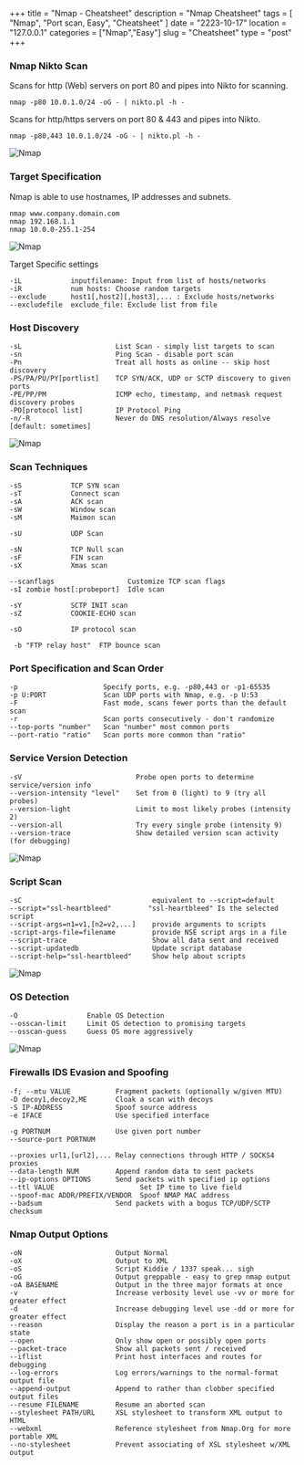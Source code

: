 +++
title = "Nmap - Cheatsheet"
description = "Nmap Cheatsheet"
tags = [ "Nmap", "Port scan, Easy", "Cheatsheet" ]
date = "2223-10-17"
location = "127.0.0.1"
categories = ["Nmap","Easy"]
slug = "Cheatsheet"
type = "post"
+++




### Nmap Nikto Scan

Scans for http (Web) servers on port 80 and pipes into Nikto for scanning.

```
nmap -p80 10.0.1.0/24 -oG - | nikto.pl -h -
```


Scans for http/https servers on port 80 & 443 and pipes into Nikto.
```
nmap -p80,443 10.0.1.0/24 -oG - | nikto.pl -h -
```
 
 
![Nmap](/img/Nmap/nmapP443nikto4.PNG)


### Target Specification

Nmap is able to use hostnames, IP addresses and subnets.

```
nmap www.company.domain.com  
nmap 192.168.1.1 
nmap 10.0.0-255.1-254
```
![Nmap](/img/Nmap/nmapIP.PNG)


Target Specific settings

```
-iL            inputfilename: Input from list of hosts/networks
-iR            num hosts: Choose random targets
--exclude      host1[,host2][,host3],... : Exclude hosts/networks
--excludefile  exclude_file: Exclude list from file
```

### Host Discovery

```
-sL                       List Scan - simply list targets to scan
-sn                       Ping Scan - disable port scan
-Pn                       Treat all hosts as online -- skip host discovery
-PS/PA/PU/PY[portlist]    TCP SYN/ACK, UDP or SCTP discovery to given ports
-PE/PP/PM                 ICMP echo, timestamp, and netmask request discovery probes
-PO[protocol list]        IP Protocol Ping
-n/-R                     Never do DNS resolution/Always resolve [default: sometimes]
```
![Nmap](/img/Nmap/nmapIPsn.PNG)

### Scan Techniques


```
-sS            TCP SYN scan
-sT            Connect scan
-sA            ACK scan
-sW            Window scan
-sM            Maimon scan

-sU            UDP Scan

-sN            TCP Null scan
-sF            FIN scan
-sX            Xmas scan

--scanflags                  Customize TCP scan flags
-sI zombie host[:probeport]  Idle scan

-sY            SCTP INIT scan
-sZ            COOKIE-ECHO scan

-sO            IP protocol scan

 -b "FTP relay host"  FTP bounce scan
 ```
 
 
### Port Specification and Scan Order

```
-p                     Specify ports, e.g. -p80,443 or -p1-65535
-p U:PORT              Scan UDP ports with Nmap, e.g. -p U:53
-F                     Fast mode, scans fewer ports than the default scan
-r                     Scan ports consecutively - don't randomize
--top-ports "number"   Scan "number" most common ports
--port-ratio "ratio"   Scan ports more common than "ratio"

```

### Service Version Detection

```
-sV                            Probe open ports to determine service/version info
--version-intensity "level"    Set from 0 (light) to 9 (try all probes)
--version-light                Limit to most likely probes (intensity 2)
--version-all                  Try every single probe (intensity 9)
--version-trace                Show detailed version scan activity (for debugging)
```
![Nmap](/img/Nmap/nmapIPsv.PNG)

### Script Scan

```
-sC                                equivalent to --script=default
--script="ssl-heartbleed"         "ssl-heartbleed" Is the selected script 
--script-args=n1=v1,[n2=v2,...]    provide arguments to scripts
-script-args-file=filename         provide NSE script args in a file
--script-trace                     Show all data sent and received
--script-updatedb                  Update script database
--script-help="ssl-heartbleed"     Show help about scripts
```

![Nmap](/img/Nmap/nmapNSEHB.PNG)

### OS Detection

```
-O                 Enable OS Detection
--osscan-limit     Limit OS detection to promising targets
--osscan-guess     Guess OS more aggressively
```

![Nmap](/img/Nmap/nmapIPO.PNG)

### Firewalls IDS Evasion and Spoofing

```
-f; --mtu VALUE           Fragment packets (optionally w/given MTU)
-D decoy1,decoy2,ME       Cloak a scan with decoys
-S IP-ADDRESS             Spoof source address
-e IFACE                  Use specified interface

-g PORTNUM                Use given port number
--source-port PORTNUM    
 
--proxies url1,[url2],... Relay connections through HTTP / SOCKS4 proxies
--data-length NUM         Append random data to sent packets
--ip-options OPTIONS      Send packets with specified ip options
--ttl VALUE                     Set IP time to live field
--spoof-mac ADDR/PREFIX/VENDOR  Spoof NMAP MAC address
--badsum                  Send packets with a bogus TCP/UDP/SCTP checksum
```

### Nmap Output Options

```
-oN                       Output Normal
-oX                       Output to XML
-oS                       Script Kiddie / 1337 speak... sigh
-oG                       Output greppable - easy to grep nmap output
-oA BASENAME              Output in the three major formats at once
-v                        Increase verbosity level use -vv or more for greater effect
-d                        Increase debugging level use -dd or more for greater effect
--reason                  Display the reason a port is in a particular state
--open                    Only show open or possibly open ports
--packet-trace            Show all packets sent / received
--iflist                  Print host interfaces and routes for debugging
--log-errors              Log errors/warnings to the normal-format output file
--append-output           Append to rather than clobber specified output files
--resume FILENAME         Resume an aborted scan
--stylesheet PATH/URL     XSL stylesheet to transform XML output to HTML
--webxml                  Reference stylesheet from Nmap.Org for more portable XML
--no-stylesheet           Prevent associating of XSL stylesheet w/XML output
```
